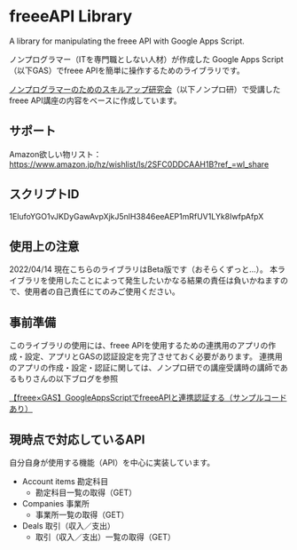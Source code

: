 # freeeAPI Library
A library for manipulating the freee API with Google Apps Script.

ノンプログラマー（ITを専門職としない人材）が作成した Google Apps Script（以下GAS）でfreee APIを簡単に操作するためのライブラリです。

[ノンプログラマーのためのスキルアップ研究会](https://tonari-it.com/community-nonpro-semi-2/)（以下ノンプロ研）で受講したfreee API講座の内容をベースに作成しています。

## サポート
Amazon欲しい物リスト：
https://www.amazon.jp/hz/wishlist/ls/2SFC0DDCAAH1B?ref_=wl_share

## スクリプトID
1ElufoYGO1vJKDyGawAvpXjkJ5nlH3846eeAEP1mRfUV1LYk8IwfpAfpX

## 使用上の注意
2022/04/14 現在こちらのライブラリはBeta版です（おそらくずっと…）。
本ライブラリを使用したことによって発生したいかなる結果の責任は負いかねますので、使用者の自己責任にてのみご使用ください。

## 事前準備
このライブラリの使用には、freee APIを使用するための連携用のアプリの作成・設定、アプリとGASの認証設定を完了させておく必要があります。
連携用のアプリの作成・設定・認証に関しては、ノンプロ研での講座受講時の講師であるもりさんの以下ブログを参照

[【freee×GAS】GoogleAppsScriptでfreeeAPIと連携認証する（サンプルコードあり）](https://moripro.net/freee-gas-api/)

## 現時点で対応しているAPI
自分自身が使用する機能（API）を中心に実装しています。

- Account items 勘定科目
  - 勘定科目一覧の取得（GET）
- Companies 事業所
  - 事業所一覧の取得（GET）
- Deals 取引（収入／支出）
  - 取引（収入／支出）一覧の取得（GET）
